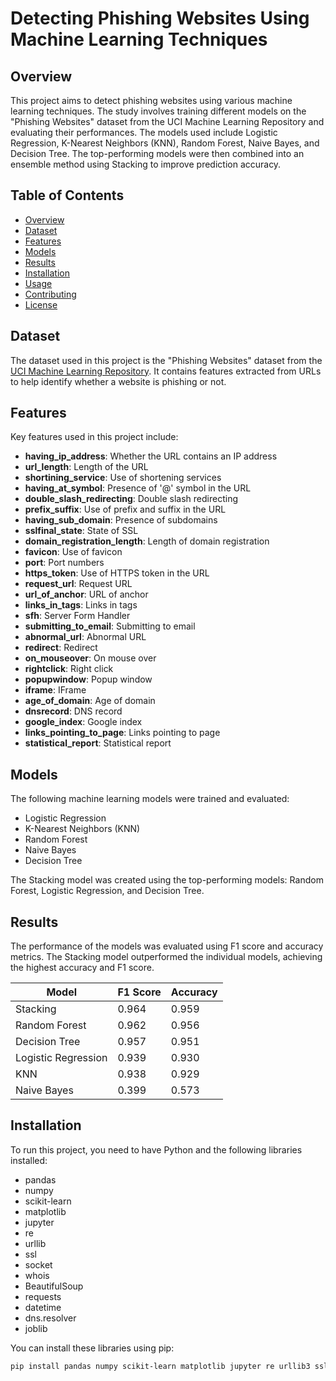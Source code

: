 # Detecting Phishing Websites Using Machine Learning Techniques

## Overview
This project aims to detect phishing websites using various machine learning techniques. The study involves training different models on the "Phishing Websites" dataset from the UCI Machine Learning Repository and evaluating their performances. The models used include Logistic Regression, K-Nearest Neighbors (KNN), Random Forest, Naive Bayes, and Decision Tree. The top-performing models were then combined into an ensemble method using Stacking to improve prediction accuracy.

## Table of Contents
- [Overview](#overview)
- [Dataset](#dataset)
- [Features](#features)
- [Models](#models)
- [Results](#results)
- [Installation](#installation)
- [Usage](#usage)
- [Contributing](#contributing)
- [License](#license)

## Dataset
The dataset used in this project is the "Phishing Websites" dataset from the [UCI Machine Learning Repository](https://archive.ics.uci.edu/ml/datasets/Phishing+Websites). It contains features extracted from URLs to help identify whether a website is phishing or not.

## Features
Key features used in this project include:
- **having_ip_address**: Whether the URL contains an IP address
- **url_length**: Length of the URL
- **shortining_service**: Use of shortening services
- **having_at_symbol**: Presence of '@' symbol in the URL
- **double_slash_redirecting**: Double slash redirecting
- **prefix_suffix**: Use of prefix and suffix in the URL
- **having_sub_domain**: Presence of subdomains
- **sslfinal_state**: State of SSL
- **domain_registration_length**: Length of domain registration
- **favicon**: Use of favicon
- **port**: Port numbers
- **https_token**: Use of HTTPS token in the URL
- **request_url**: Request URL
- **url_of_anchor**: URL of anchor
- **links_in_tags**: Links in tags
- **sfh**: Server Form Handler
- **submitting_to_email**: Submitting to email
- **abnormal_url**: Abnormal URL
- **redirect**: Redirect
- **on_mouseover**: On mouse over
- **rightclick**: Right click
- **popupwindow**: Popup window
- **iframe**: IFrame
- **age_of_domain**: Age of domain
- **dnsrecord**: DNS record
- **google_index**: Google index
- **links_pointing_to_page**: Links pointing to page
- **statistical_report**: Statistical report

## Models
The following machine learning models were trained and evaluated:
- Logistic Regression
- K-Nearest Neighbors (KNN)
- Random Forest
- Naive Bayes
- Decision Tree

The Stacking model was created using the top-performing models: Random Forest, Logistic Regression, and Decision Tree.

## Results
The performance of the models was evaluated using F1 score and accuracy metrics. The Stacking model outperformed the individual models, achieving the highest accuracy and F1 score.

| Model               | F1 Score | Accuracy |
|---------------------|----------|----------|
| Stacking            | 0.964    | 0.959    |
| Random Forest       | 0.962    | 0.956    |
| Decision Tree       | 0.957    | 0.951    |
| Logistic Regression | 0.939    | 0.930    |
| KNN                 | 0.938    | 0.929    |
| Naive Bayes         | 0.399    | 0.573    |

## Installation
To run this project, you need to have Python and the following libraries installed:
- pandas
- numpy
- scikit-learn
- matplotlib
- jupyter
- re
- urllib
- ssl
- socket
- whois
- BeautifulSoup
- requests
- datetime
- dns.resolver
- joblib

You can install these libraries using pip:
```bash
pip install pandas numpy scikit-learn matplotlib jupyter re urllib3 ssl socket whois beautifulsoup4 requests python-dateutil dnspython joblib
